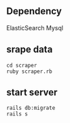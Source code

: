 ## Dependency

ElasticSearch
Mysql


## srape data

```
cd scraper
ruby scraper.rb 
```


## start server

```
rails db:migrate
rails s
```




